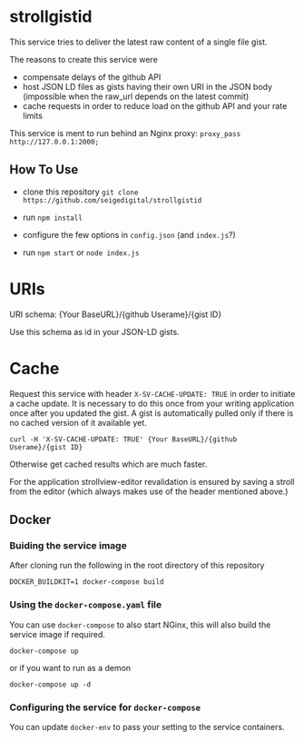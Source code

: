 # strollgistid

This service tries to deliver the latest raw content of a single file gist.

The reasons to create this service were
* compensate delays of the github API
* host JSON LD files as gists having their own URI in the JSON body (impossible when the raw_url depends on the latest commit)
* cache requests in order to reduce load on the github API and your rate limits

This service is ment to run behind an Nginx proxy: ```proxy_pass http://127.0.0.1:2000;```

## How To Use

* clone this repository ```git clone https://github.com/seigedigital/strollgistid```

* run ```npm install```

* configure the few options in ```config.json``` (and ```index.js```?)

* run ```npm start``` or ```node index.js```

# URIs

URI schema: {Your BaseURL}/{github Userame}/{gist ID}

Use this schema as id in your JSON-LD gists.

# Cache

Request this service with header ```X-SV-CACHE-UPDATE: TRUE``` in order to initiate a cache update. It is necessary to do this once from your writing application once after you updated the gist. A gist is automatically pulled only if there is no cached version of it available yet.

```
curl -H 'X-SV-CACHE-UPDATE: TRUE' {Your BaseURL}/{github Userame}/{gist ID}
```

Otherwise get cached results which are much faster.

For the application strollview-editor revalidation is ensured by saving a stroll from the editor (which always makes use of the header mentioned above.)

## Docker

### Buiding the service image

After cloning run the following in the root directory of this repository

```
DOCKER_BUILDKIT=1 docker-compose build
```

### Using the `docker-compose.yaml` file

You can use `docker-compose` to also start NGinx, this will also build the service image if required.

```
docker-compose up
```

or if you want to run as a demon

```
docker-compose up -d
```

### Configuring the service for `docker-compose`

You can update `docker-env` to pass your setting to the service containers.
